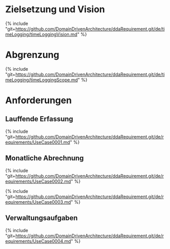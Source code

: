 
# Zielsetzung und Vision
{% include "git+https://github.com/DomainDrivenArchitecture/ddaRequirement.git/de/timeLogging/timeLoggingVision.md" %}


# Abgrenzung
{% include "git+https://github.com/DomainDrivenArchitecture/ddaRequirement.git/de/timeLogging/timeLoggingScope.md" %}


# Anforderungen

## Lauffende Erfassung
{% include "git+https://github.com/DomainDrivenArchitecture/ddaRequirement.git/de/requirements/UseCase0001.md" %}

## Monatliche Abrechnung
{% include "git+https://github.com/DomainDrivenArchitecture/ddaRequirement.git/de/requirements/UseCase0002.md" %}

{% include "git+https://github.com/DomainDrivenArchitecture/ddaRequirement.git/de/requirements/UseCase0003.md" %}


## Verwaltungsaufgaben
{% include "git+https://github.com/DomainDrivenArchitecture/ddaRequirement.git/de/requirements/UseCase0004.md" %}

